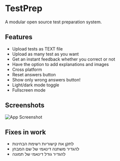 # TestPrep

A modular open source test preparation system.

## Features

- Upload tests as TEXT file
- Upload as many test as you want
- Get an instant feedback whether you correct or not
- Have the option to add explanations and images
- Cross platform
- Reset answers button
- Show only wrong answers button!
- Light/dark mode toggle
- Fullscreen mode

## Screenshots

![App Screenshot](https://gcdnb.pbrd.co/images/aptqlx5kG7sZ.jpg?raw=true)

## Fixes in work

- לתקן את קישוריות רשימת הבחינות
- להגדיר משתנה דינאמי של שם המבחן
- להגדיר גודל דינאמי של תמונה
